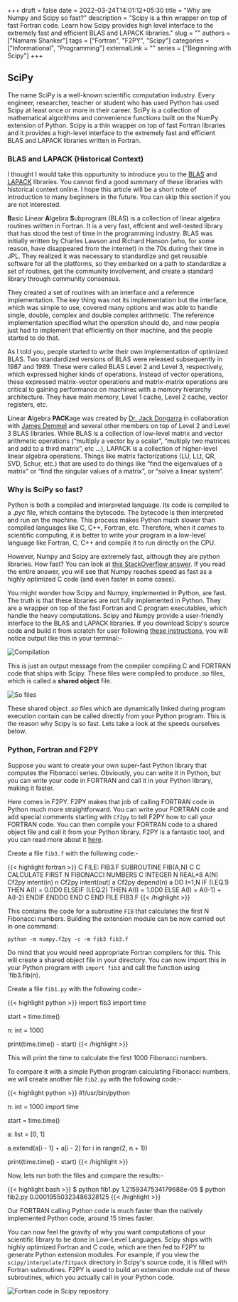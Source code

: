 +++ 
draft = false
date = 2022-03-24T14:01:12+05:30
title = "Why are Numpy and Scipy so fast?"
description = "Scipy is a thin wrapper on top of fast Fortran code. Learn how Scipy provides high level interface to the extremely fast and efficient BLAS and LAPACK libraries."
slug = ""
authors = ["Namami Shanker"]
tags = ["Fortran", "F2PY", "Scipy"]
categories = ["Informational", "Programming"]
externalLink = ""
series = ["Beginning with Scipy"]
+++

## SciPy

The name SciPy is a well-known scientific computation industry. Every engineer, researcher, teacher or student who has used Python has used Scipy at least once or more in their career. SciPy is a collection of mathematical algorithms and convenience functions built on the NumPy extension of Python. Scipy is a thin wrapper on top of fast Fortran libraries and it provides a high-level interface to the extremely fast and efficient BLAS and LAPACK libraries written in Fortran.

### BLAS and LAPACK (Historical Context)

I thought I would take this oppurtunity to introduce you to the [BLAS](http://www.netlib.org/blas/) and [LAPACK](http://www.netlib.org/lapack/) libraries. You cannot find a good summary of these libraries with historical context online. I hope this article will be a short note of introduction to many beginners in the future. You can skip this section if you are not interested.

**B**asic **L**inear **A**lgebra **S**ubprogram (BLAS) is a collection of linear algebra routines written in Fortran. It is a very fast, effcient and well-tested library that has stood the test of time in the programming industry. BLAS was initially written by Charles Lawson and Richard Hanson (who, for some reason, have disappeared from the internet) in the 70s during their time in JPL. They realized it was necessary to standardize and get reusable software for all the platforms, so they embarked on a path to standardize a set of routines, get the community involvement, and create a standard library through community consensus.

They created a set of routines with an interface and a reference implementation. The key thing was not its implementation but the interface, which was simple to use, covered many options and was able to handle single, double, complex and double complex arithmetic. The reference implementation specified what the operation should do, and now people just had to implement that efficiently on their machine, and the people started to do that. 

As I told you, people started to write their own implementation of optimized BLAS. Two standardized versions of BLAS were released subsequently in 1987 and 1989. These were called BLAS Level 2 and Level 3, respectively, which expressed higher kinds of operations. Instead of vector operations, these expressed matrix-vector operations and matrix-matrix operations are critical to gaining performance on machines with a memory hierarchy architecture. They have main memory, Level 1 cache, Level 2 cache, vector registers, etc.

**L**inear **A**lgebra **PACK**age was created by [Dr. Jack Dongarra](https://en.wikipedia.org/wiki/Jack_Dongarra) in collaboration with [James Demmel](https://en.wikipedia.org/wiki/James_Demmel) and several other members on top of  Level 2 and Level 3 BLAS libraries. While BLAS is a collection of low-level matrix and vector arithmetic operations (“multiply a vector by a scalar”, “multiply two matrices and add to a third matrix”, etc ...), LAPACK is a collection of higher-level linear algebra operations. Things like matrix factorizations (LU, LLt, QR, SVD, Schur, etc.) that are used to do things like “find the eigenvalues of a matrix” or “find the singular values of a matrix”, or “solve a linear system”.

### Why is SciPy so fast?

Python is both a compiled and interpreted language. Its code is compiled to a *.pyc* file, which contains the bytecode. The bytecode is then interpreted and run on the machine. This process makes Python much slower than compiled languages like C, C++, Fortran, etc. Therefore, when it comes to scientific computing, it is better to write your program in a low-level language like Fortran, C, C++ and compile it to run directly on the CPU.

However, Numpy and Scipy are extremely fast, although they are python libraries. How fast? You can look at [this StackOverflow answer](https://stackoverflow.com/a/51675509/13700295). If you read the entire answer, you will see that Numpy reaches speed as fast as a highly optimized C code (and even faster in some cases).

You might wonder how Scipy and Numpy,  implemented in Python, are fast. The truth is that these libraries are not fully implemented in Python. They are a wrapper on top of the fast Fortran and C program executables, which handle the heavy computations. Scipy and Numpy provide a user-friendly interface to the BLAS and LAPACK libraries. If you download Scipy's source code and build it from scratch for user following [these instructions](https://docs.scipy.org/doc/scipy/dev/contributor/quickstart_ubuntu.html), you will notice output like this in your terminal:- 

![Compilation](https://i.imgur.com/v6rinJc.png)

This is just an output message from the compiler compiling C and FORTRAN code that ships with Scipy. These files were compiled to produce *.so* files, which is called a **shared object** file. 

![So files](https://i.imgur.com/vFX5MOG.png)

These shared object *.so* files which are dynamically linked during program execution contain can be called directly from your Python program. This is the reason why Scipy is so fast. Lets take a look at the speeds ourselves below.

### Python, Fortran and F2PY

Suppose you want to create your own super-fast Python library that computes the Fibonacci series. Obviously, you can write it in Python, but you can write your code in FORTRAN and call it in your Python library, making it faster.

Here comes in F2PY. F2PY makes that job of calling FORTRAN code in Python much more straightforward. You can write your FORTRAN code and add special comments starting with `Cf2py` to tell F2PY how to call your FORTRAN code. You can then compile your FORTRAN code to a shared object file and call it from your Python library. F2PY is a fantastic tool, and you can read more about it [here](https://numpy.org/doc/stable/f2py/).

Create a file `fib3.f` with the following code:-

{{< highlight fortran >}}
C FILE: FIB3.F
      SUBROUTINE FIB(A,N)
C
C     CALCULATE FIRST N FIBONACCI NUMBERS
C
      INTEGER N
      REAL*8 A(N)
Cf2py intent(in) n
Cf2py intent(out) a
Cf2py depend(n) a
      DO I=1,N
         IF (I.EQ.1) THEN
            A(I) = 0.0D0
         ELSEIF (I.EQ.2) THEN
            A(I) = 1.0D0
         ELSE 
            A(I) = A(I-1) + A(I-2)
         ENDIF
      ENDDO
      END
C END FILE FIB3.F
{{< /highlight >}}

This contains the code for a subroutine `FIB` that calculates the first N Fibonacci numbers. Building the extension module can be now carried out in one command:

```
python -m numpy.f2py -c -m fib3 fib3.f
```
Do mind that you would need appropriate Fortran compilers for this. This will create a shared object file in your directory. You can now import this in your Python program with `import fib3` and call the function using `fib3.fib(n).

Create a file `fib1.py` with the following code:-

{{< highlight python >}}
import fib3
import time

start = time.time()

n: int = 1000

print(time.time() - start)
{{< /highlight >}}

This will print the time to calculate the first 1000 Fibonacci numbers.

To compare it with a simple Python program calculating Fibonacci numbers, we will create another file `fib2.py` with the following code:-

{{< highlight python >}}
#!/usr/bin/python

n: int = 1000
import time

start = time.time()

a: list = [0, 1]

a.extend(a[i - 1] + a[i - 2] for i in range(2, n + 1))

print(time.time() - start)
{{< /highlight >}}

Now, lets run both the files and compare the results:-

{{< highlight bash >}}
$ python fib1.py 
	1.2159347534179688e-05
$ python fib2.py 
	0.00019550323486328125
{{< /highlight >}}

Our FORTRAN calling Python code is much faster than the natively  implemented Python code, around 15 times faster.

You can now feel the gravity of why you want computations of your scientific library to be done in Low-Level Languages. Scipy ships with highly optimized Fortran and C code, which are then fed to F2PY to generate Python extension modules. For example, if you view the `scipy/interpolate/fitpack` directory in Scipy's source code, it is filled with Fortran subroutines. F2PY is used to build an extension module out of these subroutines, which you actually call in your Python code.

![Fortran code in Scipy repository](https://i.imgur.com/zEf3rUQ.png)